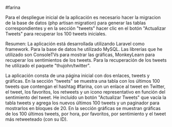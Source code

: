 #farina


Para el despliegue inicial de la aplicación es necesario hacer la migracion de la base de datos (php artisan migration) para generar las tablas correspondientes y en la sección "tweets" hacer clic en el botón "Actualizar Tweets" para recuperar los 100 tweets iniciales.

Resumen:
La aplicación está desarrollada utilizando Laravel como framework.
Para la base de datos he utilizado MySQL.
Las librerías que he utilizado son ConsoleTVs para mostrar las gráficas, MonkeyLearn para recuperar los sentimientos de los tweets.
Para la recuperación de los tweets he utilizado el paquete "thujohn/twitter".

La aplicación consta de una página inicial con dos enlaces, tweets y gráficas.
En la sección "tweets" se muestra una tabla con los últimos 100 tweets que contengan el hashtag #farina, con un enlace al tweet en Twitter, el tweet, los favoritos, los retweets y un icono representativo en función del sentimiento del tweet. He incluído un botón "Actualizar Tweets" que vacía la tabla tweets y agrega los nuevos últimos 100 tweets y un paginador para mostrarlos en bloques de 20.
En la sección gráficas se muestran gráficas de los 100 últimos tweets, por hora, por favoritos, por sentimiento y el tweet más retweeteado (con su ID).
